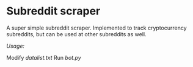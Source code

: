 # Subreddit scraper

A super simple subreddit scraper. Implemented to track cryptocurrency subreddits, but can be used at other subreddits as well. 

*Usage:*

Modify _datalist.txt_
Run _bot.py_